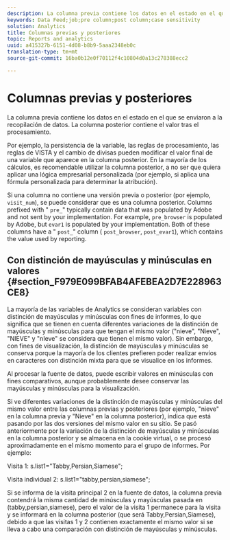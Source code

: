```yaml
---
description: La columna previa contiene los datos en el estado en el que se enviaron a la recopilación de datos. La columna posterior contiene el valor tras el procesamiento.
keywords: Data Feed;job;pre column;post column;case sensitivity
solution: Analytics
title: Columnas previas y posteriores
topic: Reports and analytics
uuid: a415327b-6151-4d08-b8b9-5aaa2348eb0c
translation-type: tm+mt
source-git-commit: 16ba0b12e0f70112f4c10804d0a13c278388ecc2

---
```



# Columnas previas y posteriores

La columna previa contiene los datos en el estado en el que se enviaron a la recopilación de datos. La columna posterior contiene el valor tras el procesamiento.

Por ejemplo, la persistencia de la variable, las reglas de procesamiento, las reglas de VISTA y el cambio de divisas pueden modificar el valor final de una variable que aparece en la columna posterior. En la mayoría de los cálculos, es recomendable utilizar la columna posterior, a no ser que quiera aplicar una lógica empresarial personalizada (por ejemplo, si aplica una fórmula personalizada para determinar la atribución).

Si una columna no contiene una versión previa o posterior (por ejemplo, `visit_num`), se puede considerar que es una columna posterior. Columns prefixed with " `pre_`" typically contain data that was populated by Adobe and not sent by your implementation. For example, `pre_browser` is populated by Adobe, but `evar1` is populated by your implementation. Both of these columns have a " `post_`" column ( `post_browser`, `post_evar1`), which contains the value used by reporting.

## Con distinción de mayúsculas y minúsculas en valores {#section_F979E099BFAB4AFEBEA2D7E228963CE8}

La mayoría de las variables de Analytics se consideran variables con distinción de mayúsculas y minúsculas con fines de informes, lo que significa que se tienen en cuenta diferentes variaciones de la distinción de mayúsculas y minúsculas para que tengan el mismo valor ("nieve", "Nieve", "NIEVE" y "nIeve" se considera que tienen el mismo valor). Sin embargo, con fines de visualización, la distinción de mayúsculas y minúsculas se conserva porque la mayoría de los clientes prefieren poder realizar envíos en caracteres con distinción mixta para que se visualice en los informes.

Al procesar la fuente de datos, puede escribir valores en minúsculas con fines comparativos, aunque probablemente desee conservar las mayúsculas y minúsculas para la visualización.

Si ve diferentes variaciones de la distinción de mayúsculas y minúsculas del mismo valor entre las columnas previas y posteriores (por ejemplo, "nieve" en la columna previa y "Nieve" en la columna posterior), indica que está pasando por las dos versiones del mismo valor en su sitio. Se pasó anteriormente por la variación de la distinción de mayúsculas y minúsculas en la columna posterior y se almacena en la cookie virtual, o se procesó aproximadamente en el mismo momento para el grupo de informes. Por ejemplo:

Visita 1: s.list1="Tabby,Persian,Siamese";

Visita individual 2: s.list1="tabby,persian,siamese";

Si se informa de la visita principal 2 en la fuente de datos, la columna previa contendrá la misma cantidad de minúsculas y mayúsculas pasada en (tabby,persian,siamese), pero el valor de la visita 1 permanece para la visita y se informará en la columna posterior (que será Tabby,Persian,Siamese), debido a que las visitas 1 y 2 contienen exactamente el mismo valor si se lleva a cabo una comparación con distinción de mayúsculas y minúsculas.
